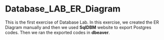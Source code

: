 # Database_LAB_ER_Diagram

This is the first exercise of Database Lab. In this exercise, we created the ER Diagram manually and then we used **SqlDBM** website to export Postgres codes.
Then we ran the exported codes in **dbeaver**.
